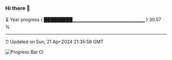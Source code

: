 ### Hi there 👋

⏳ Year progress { █████████▁▁▁▁▁▁▁▁▁▁▁▁▁▁▁▁▁▁▁▁▁ } 30.57 %

---

⏰ Updated on Sun, 21 Apr 2024 21:35:58 GMT

![Progress Bar CI](https://github.com/IshwaranRudhara/GIT-ACTION/workflows/Progress%20Bar%20CI/badge.svg)
